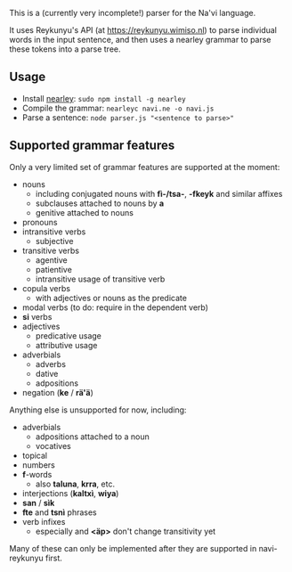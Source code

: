 This is a (currently very incomplete!) parser for the Na'vi language.

It uses Reykunyu's API (at https://reykunyu.wimiso.nl) to parse individual words in the input sentence, and then uses a nearley grammar to parse these tokens into a parse tree.

## Usage

* Install [nearley](https://github.com/kach/nearley): `sudo npm install -g nearley`
* Compile the grammar: `nearleyc navi.ne -o navi.js`
* Parse a sentence: `node parser.js "<sentence to parse>"`

## Supported grammar features

Only a very limited set of grammar features are supported at the moment:

* nouns
    * including conjugated nouns with **fì-/tsa-**, **-fkeyk** and similar affixes
    * subclauses attached to nouns by **a**
    * genitive attached to nouns
* pronouns
* intransitive verbs
    * subjective
* transitive verbs
    * agentive
    * patientive
    * intransitive usage of transitive verb
* copula verbs
    * with adjectives or nouns as the predicate
* modal verbs (to do: require **<iv>** in the dependent verb)
* **si** verbs
* adjectives
    * predicative usage
    * attributive usage
* adverbials
    * adverbs
    * dative
    * adpositions
* negation (**ke** / **rä'ä**)

Anything else is unsupported for now, including:

* adverbials
    * adpositions attached to a noun
    * vocatives
* topical
* numbers
* **f**-words
    * also **taluna**, **krra**, etc.
* interjections (**kaltxì**, **wiya**)
* **san** / **sìk**
* **fte** and **tsnì** phrases
* verb infixes
    * especially **<eyk>** and **<äp>** don't change transitivity yet

Many of these can only be implemented after they are supported in navi-reykunyu first.

